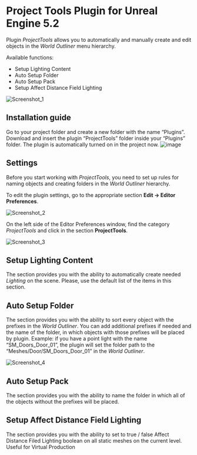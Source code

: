 # Project Tools Plugin for Unreal Engine 5.2

Plugin *ProjectTools* allows you to automatically and manually create and edit objects in the *World Outliner* menu hierarchy.

Available functions:
- Setup Lighting Content
- Auto Setup Folder
- Auto Setup Pack
- Setup Affect Distance Field Lighting
  
![Screenshot_1](https://github.com/RichBakhtiiar/ProjectTools/assets/141634532/174c5892-d04d-4fc4-a2ca-435699a84441)

## Installation guide

Go to your project folder and create a new folder with the name “Plugins”. Download and insert the plugin “ProjectTools” folder inside your “Plugins” folder. The plugin is automatically turned on in the project now.
![image](https://github.com/RichBakhtiiar/ProjectTools/assets/141634532/c38aef92-c7da-47a1-b881-9094cec7b6e6)

## Settings

Before you start working with *ProjectTools*, you need to set up rules for naming objects and creating folders in the *World Outliner* hierarchy.

To edit the plugin settings, go to the appropriate section **Edit → Editor Preferences**.

![Screenshot_2](https://github.com/RichBakhtiiar/ProjectTools/assets/141634532/deae5c0c-060b-4262-aa90-0f77bc4ded59)

On the left side of the Editor Preferences window, find the category *ProjectTools* and click in the section **ProjectTools**.

![Screenshot_3](https://github.com/RichBakhtiiar/ProjectTools/assets/141634532/64c9dbfb-d9db-4b41-bae0-ebf27e9ea630)

## Setup Lighting Content

The section provides you with the ability to automatically create needed *Lighting* on the scene. Please, use the default list of the items in this section.

## Auto Setup Folder

The section provides you with the ability to sort every object with the prefixes in the *World Outliner*. You can add additional prefixes if needed and the name of the folder, in which objects with those prefixes will be placed by plugin. Example: if you have a point light with the name “SM_Doors_Door_01”, the plugin will set the folder path to the “Meshes/Door/SM_Doors_Door_01” in the *World Outliner*.

![Screenshot_4](https://github.com/RichBakhtiiar/ProjectTools/assets/141634532/198d2734-de89-4dba-85c5-c0063a9c68ec)

## Auto Setup Pack

The section provides you with the ability to name the folder in which all of the objects without the prefixes will be placed.

## Setup Affect Distance Field Lighting

The section provides you with the ability to set to true / false Affect Distance Filed Lighting boolean on all static meshes on the current level. Useful for Virtual Production
